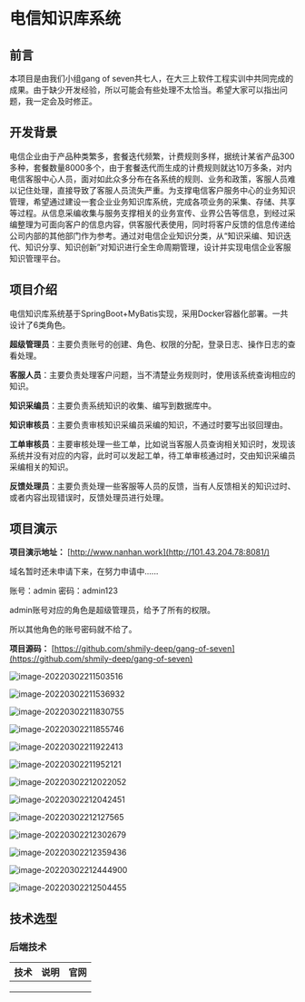 # 电信知识库系统

## 前言

本项目是由我们小组gang of seven共七人，在大三上软件工程实训中共同完成的成果。由于缺少开发经验，所以可能会有些处理不太恰当。希望大家可以指出问题，我一定会及时修正。

## 开发背景

电信企业由于产品种类繁多，套餐迭代频繁，计费规则多样，据统计某省产品300多种，套餐数量8000多个，由于套餐迭代而生成的计费规则就达10万多条，对内电信客服中心人员，面对如此众多分布在各系统的规则、业务和政策，客服人员难以记住处理，直接导致了客服人员流失严重。为支撑电信客户服务中心的业务知识管理，希望通过建设一套企业业务知识库系统，完成各项业务的采集、存储、共享等过程。从信息采编收集与服务支撑相关的业务宣传、业界公告等信息，到经过采编整理为可面向客户的信息内容，供客服代表使用，同时将客户反馈的信息传递给公司内部的其他部门作为参考。通过对电信企业知识分类，从“知识采编、知识迭代、知识分享、知识创新”对知识进行全生命周期管理，设计并实现电信企业客服知识管理平台。

## 项目介绍

电信知识库系统基于SpringBoot+MyBatis实现，采用Docker容器化部署。一共设计了6类角色。

**超级管理员**：主要负责账号的创建、角色、权限的分配，登录日志、操作日志的查看处理。



**客服人员**：主要负责处理客户问题，当不清楚业务规则时，使用该系统查询相应的知识。



**知识采编员**：主要负责系统知识的收集、编写到数据库中。



**知识审核员**：主要负责审核知识采编员采编的知识，不通过时要写出驳回理由。



**工单审核员**：主要审核处理一些工单，比如说当客服人员查询相关知识时，发现该系统并没有对应的内容，此时可以发起工单，待工单审核通过时，交由知识采编员采编相关的知识。



**反馈处理员**：主要负责处理一些客服等人员的反馈，当有人反馈相关的知识过时、或者内容出现错误时，反馈处理员进行处理。



## 项目演示

**项目演示地址：**  [http://www.nanhan.work](http://101.43.204.78:8081/)

域名暂时还未申请下来，在努力申请中......

账号：admin       密码：admin123

admin账号对应的角色是超级管理员，给予了所有的权限。

所以其他角色的账号密码就不给了。



**项目源码：** [https://github.com/shmily-deep/gang-of-seven](https://github.com/shmily-deep/gang-of-seven)



![image-20220302211503516](https://gitee.com/shmily-deep/my-information/raw/master//image/image-20220302211503516.png)



![image-20220302211536932](https://gitee.com/shmily-deep/my-information/raw/master//image/image-20220302211536932.png)



![image-20220302211830755](https://gitee.com/shmily-deep/my-information/raw/master//image/image-20220302211830755.png)





![image-20220302211855746](https://gitee.com/shmily-deep/my-information/raw/master//image/image-20220302211855746.png)

![image-20220302211922413](https://gitee.com/shmily-deep/my-information/raw/master//image/image-20220302211922413.png)

![image-20220302211952121](https://gitee.com/shmily-deep/my-information/raw/master//image/image-20220302211952121.png)







![image-20220302212022052](https://gitee.com/shmily-deep/my-information/raw/master//image/image-20220302212022052.png)









![image-20220302212042451](https://gitee.com/shmily-deep/my-information/raw/master//image/image-20220302212042451.png)







![image-20220302212127565](https://gitee.com/shmily-deep/my-information/raw/master//image/image-20220302212127565.png)







![image-20220302212302679](https://gitee.com/shmily-deep/my-information/raw/master//image/image-20220302212302679.png)





![image-20220302212359436](https://gitee.com/shmily-deep/my-information/raw/master//image/image-20220302212359436.png)



![image-20220302212444900](https://gitee.com/shmily-deep/my-information/raw/master//image/image-20220302212444900.png)



![image-20220302212504455](https://gitee.com/shmily-deep/my-information/raw/master//image/image-20220302212504455.png)





## 技术选型

### 后端技术

| 技术 | 说明 | 官网 |
| :--: | :--: | :--: |
|      |      |      |
|      |      |      |
|      |      |      |



